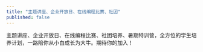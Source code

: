 ```yaml
---
title: "主题讲座、企业开放日、在线编程比赛、社团"
published: false
---
```

主题讲座、企业开放日、在线编程比赛、社团培养、暑期特训营，全方位的学生培养计划，一路陪你从小白成长为大牛。期待你的加入！

